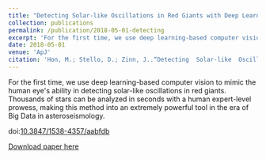 ```yaml
---
title: "Detecting Solar-like Oscillations in Red Giants with Deep Learning"
collection: publications
permalink: /publication/2018-05-01-detecting
excerpt: 'For the first time, we use deep learning-based computer vision to mimic the human visual ability in detecting solar-like oscillations in images of red giants power spectra. Thousands of stars can be analyzed in seconds with a human expert-level ability, making this method into an extremely powerful tool in the era of Big Data in asteroseismology.'
date: 2018-05-01
venue: 'ApJ'
citation: 'Hon, M.; Stello, D.; Zinn, J..“Detecting  Solar-like  Oscillations  in  Red  Giants  with Deep Learning”, 2018, ApJ, 859, 64.'
---
```

For the first time, we use deep learning-based computer vision to mimic the human eye's ability in detecting solar-like oscillations in red giants. Thousands of stars can be analyzed in seconds with a human expert-level prowess, making this method into an extremely powerful tool in the era of Big Data in asteroseismology.

doi:[10.3847/1538-4357/aabfdb](https://arxiv.org/ct?url=https%3A%2F%2Fdx.doi.org%2F10.3847%2F1538-4357%2Faabfdb&v=957eed74)

[Download paper here](https://arxiv.org/pdf/1804.07495f)

